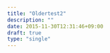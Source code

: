 ```yaml
---
title: "Oldertest2"
description: ""
date: 2015-11-30T12:31:46+09:00
draft: true
type: "single"
---
```


